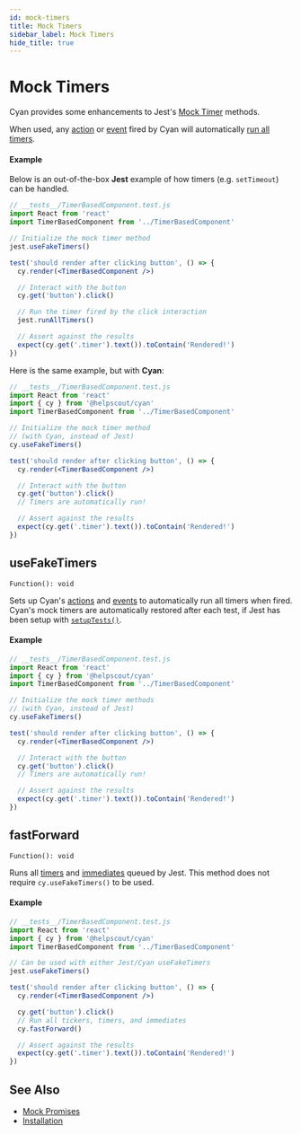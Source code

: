 ```yaml
---
id: mock-timers
title: Mock Timers
sidebar_label: Mock Timers
hide_title: true
---
```


# Mock Timers

Cyan provides some enhancements to Jest's [Mock Timer](https://jestjs.io/docs/en/timer-mocks) methods.

When used, any [action](./actions) or [event](./events) fired by Cyan will automatically [run all timers](https://jestjs.io/docs/en/timer-mocks#run-all-timers).

#### Example

Below is an out-of-the-box **Jest** example of how timers (e.g. `setTimeout`) can be handled.

```jsx
// __tests__/TimerBasedComponent.test.js
import React from 'react'
import TimerBasedComponent from '../TimerBasedComponent'

// Initialize the mock timer method
jest.useFakeTimers()

test('should render after clicking button', () => {
  cy.render(<TimerBasedComponent />)

  // Interact with the button
  cy.get('button').click()

  // Run the timer fired by the click interaction
  jest.runAllTimers()

  // Assert against the results
  expect(cy.get('.timer').text()).toContain('Rendered!')
})
```

Here is the same example, but with **Cyan**:

```jsx
// __tests__/TimerBasedComponent.test.js
import React from 'react'
import { cy } from '@helpscout/cyan'
import TimerBasedComponent from '../TimerBasedComponent'

// Initialize the mock timer method
// (with Cyan, instead of Jest)
cy.useFakeTimers()

test('should render after clicking button', () => {
  cy.render(<TimerBasedComponent />)

  // Interact with the button
  cy.get('button').click()
  // Timers are automatically run!

  // Assert against the results
  expect(cy.get('.timer').text()).toContain('Rendered!')
})
```

## useFakeTimers

`Function(): void`

Sets up Cyan's [actions](./actions) and [events](./events) to automatically run all timers when fired. Cyan's mock timers are automatically restored after each test, if Jest has been setup with [`setupTests()`](../introduction/installation#setup-with-jest).

#### Example

```jsx
// __tests__/TimerBasedComponent.test.js
import React from 'react'
import { cy } from '@helpscout/cyan'
import TimerBasedComponent from '../TimerBasedComponent'

// Initialize the mock timer methods
// (with Cyan, instead of Jest)
cy.useFakeTimers()

test('should render after clicking button', () => {
  cy.render(<TimerBasedComponent />)

  // Interact with the button
  cy.get('button').click()
  // Timers are automatically run!

  // Assert against the results
  expect(cy.get('.timer').text()).toContain('Rendered!')
})
```

## fastForward

`Function(): void`

Runs all [timers](https://jestjs.io/docs/en/jest-object#jestrunalltimers) and [immediates](https://jestjs.io/docs/en/jest-object#jestrunallimmediates) queued by Jest. This method does not require `cy.useFakeTimers()` to be used.

#### Example

```jsx
// __tests__/TimerBasedComponent.test.js
import React from 'react'
import { cy } from '@helpscout/cyan'
import TimerBasedComponent from '../TimerBasedComponent'

// Can be used with either Jest/Cyan useFakeTimers
jest.useFakeTimers()

test('should render after clicking button', () => {
  cy.render(<TimerBasedComponent />)

  cy.get('button').click()
  // Run all tickers, timers, and immediates
  cy.fastForward()

  // Assert against the results
  expect(cy.get('.timer').text()).toContain('Rendered!')
})
```

## See Also

- [Mock Promises](./mock-promises)
- [Installation](../introduction/installation)
